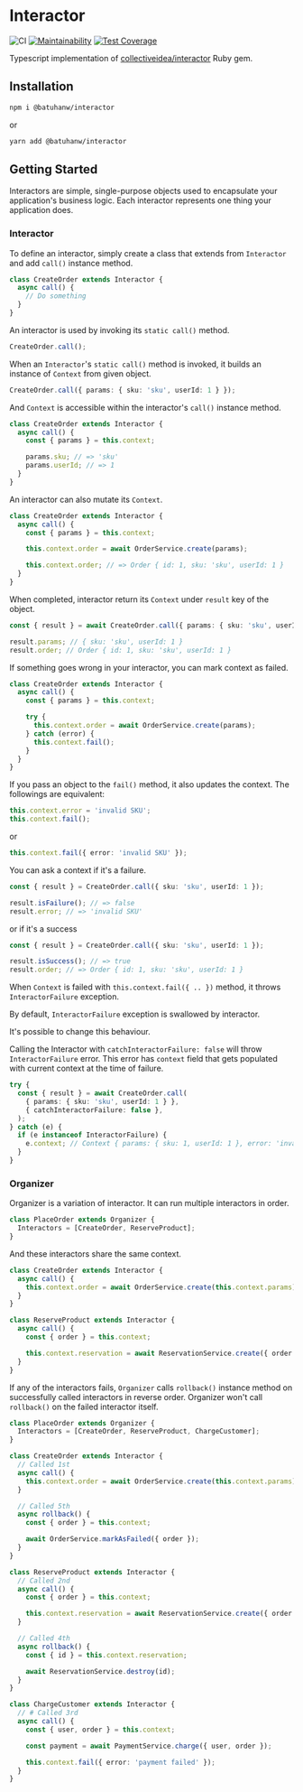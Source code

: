 # Interactor

![CI](https://github.com/BatuhanW/interactor/workflows/main/badge.svg)
[![Maintainability](https://api.codeclimate.com/v1/badges/4315aa36678fe4181b77/maintainability)](https://codeclimate.com/github/BatuhanW/interactor/maintainability)
[![Test Coverage](https://api.codeclimate.com/v1/badges/4315aa36678fe4181b77/test_coverage)](https://codeclimate.com/github/BatuhanW/interactor/test_coverage)

Typescript implementation of [collectiveidea/interactor](https://github.com/collectiveidea/interactor) Ruby gem.

## Installation

```bash
npm i @batuhanw/interactor
```

or

```bash
yarn add @batuhanw/interactor
```

## Getting Started

Interactors are simple, single-purpose objects used to encapsulate your application's business logic. Each interactor represents one thing your application does.

### Interactor

To define an interactor, simply create a class that extends from `Interactor` and add `call()` instance method.

```typescript
class CreateOrder extends Interactor {
  async call() {
    // Do something
  }
}
```

An interactor is used by invoking its `static call()` method.

```typescript
CreateOrder.call();
```

When an `Interactor`'s `static call()` method is invoked, it builds an instance of `Context` from given object.

```typescript
CreateOrder.call({ params: { sku: 'sku', userId: 1 } });
```

And `Context` is accessible within the interactor's `call()` instance method.

```typescript
class CreateOrder extends Interactor {
  async call() {
    const { params } = this.context;

    params.sku; // => 'sku'
    params.userId; // => 1
  }
}
```

An interactor can also mutate its `Context`.

```typescript
class CreateOrder extends Interactor {
  async call() {
    const { params } = this.context;

    this.context.order = await OrderService.create(params);

    this.context.order; // => Order { id: 1, sku: 'sku', userId: 1 }
  }
}
```

When completed, interactor return its `Context` under `result` key of the object.

```typescript
const { result } = await CreateOrder.call({ params: { sku: 'sku', userId: 1 } });

result.params; // { sku: 'sku', userId: 1 }
result.order; // Order { id: 1, sku: 'sku', userId: 1 }
```

If something goes wrong in your interactor, you can mark context as failed.

```typescript
class CreateOrder extends Interactor {
  async call() {
    const { params } = this.context;

    try {
      this.context.order = await OrderService.create(params);
    } catch (error) {
      this.context.fail();
    }
  }
}
```

If you pass an object to the `fail()` method, it also updates the context. The followings are equivalent:

```typescript
this.context.error = 'invalid SKU';
this.context.fail();
```

or

```typescript
this.context.fail({ error: 'invalid SKU' });
```

You can ask a context if it's a failure.

```typescript
const { result } = CreateOrder.call({ sku: 'sku', userId: 1 });

result.isFailure(); // => false
result.error; // => 'invalid SKU'
```

or if it's a success

```typescript
const { result } = CreateOrder.call({ sku: 'sku', userId: 1 });

result.isSuccess(); // => true
result.order; // => Order { id: 1, sku: 'sku', userId: 1 }
```

When `Context` is failed with `this.context.fail({ .. })` method, it throws `InteractorFailure` exception.

By default, `InteractorFailure` exception is swallowed by interactor.

It's possible to change this behaviour.

Calling the Interactor with `catchInteractorFailure: false` will throw `InteractorFailure` error.
This error has `context` field that gets populated with current context at the time of failure.

```typescript
try {
  const { result } = await CreateOrder.call(
    { params: { sku: 'sku', userId: 1 } },
    { catchInteractorFailure: false },
  );
} catch (e) {
  if (e instanceof InteractorFailure) {
    e.context; // Context { params: { sku: 1, userId: 1 }, error: 'invalid SKU' }
  }
}
```

### Organizer

Organizer is a variation of interactor. It can run multiple interactors in order.

```typescript
class PlaceOrder extends Organizer {
  Interactors = [CreateOrder, ReserveProduct];
}
```

And these interactors share the same context.

```typescript
class CreateOrder extends Interactor {
  async call() {
    this.context.order = await OrderService.create(this.context.params);
  }
}

class ReserveProduct extends Interactor {
  async call() {
    const { order } = this.context;

    this.context.reservation = await ReservationService.create({ order });
  }
}
```

If any of the interactors fails, `Organizer` calls `rollback()` instance method on successfully called interactors in reverse order.
Organizer won't call `rollback()` on the failed interactor itself.

```typescript
class PlaceOrder extends Organizer {
  Interactors = [CreateOrder, ReserveProduct, ChargeCustomer];
}

class CreateOrder extends Interactor {
  // Called 1st
  async call() {
    this.context.order = await OrderService.create(this.context.params);
  }

  // Called 5th
  async rollback() {
    const { order } = this.context;

    await OrderService.markAsFailed({ order });
  }
}

class ReserveProduct extends Interactor {
  // Called 2nd
  async call() {
    const { order } = this.context;

    this.context.reservation = await ReservationService.create({ order });
  }

  // Called 4th
  async rollback() {
    const { id } = this.context.reservation;

    await ReservationService.destroy(id);
  }
}

class ChargeCustomer extends Interactor {
  // # Called 3rd
  async call() {
    const { user, order } = this.context;

    const payment = await PaymentService.charge({ user, order });

    this.context.fail({ error: 'payment failed' });
  }
}
```

